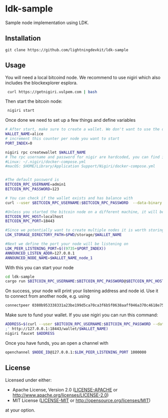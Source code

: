 # ldk-sample
Sample node implementation using LDK.

## Installation
```
git clone https://github.com/lightningdevkit/ldk-sample
```

## Usage

You will need a local bitcoind node. We recommend to use nigiri which also includes the blockexplorer esplora.

```bash
 curl https://getnigiri.vulpem.com | bash
```

Then start the bitcoin node: 

```bash
 nigiri start
 ```

Once done we need to set up a few things and define variables


```bash
# After start, make sure to create a wallet. We don't want to use the default wallet so that we can run multiple nodes on the same machine:
WALLET_NAME=alice
# increment this counter per node you want to start
PORT_INDEX=0

nigiri rpc createwallet $WALLET_NAME 
# The rpc username and password for nigir are hardcoded, you can find it in the bitcoin config in here:
#Linux: ~/.nigiri/docker-compose.yml
#macOS: $HOME/Library/Application Support/Nigiri/docker-compose.yml


#The default password is 
BITCOIN_RPC_USERNAME=admin1
BITCOIN_RPC_PASSWORD=123

# You can check if the wallet exists and has balance with
curl --user $BITCOIN_RPC_USERNAME:$BITCOIN_RPC_PASSWORD  --data-binary '{"jsonrpc": "1.0", "id": "curltest", "method": "getbalance", "params": ["*", 6]}' -H 'content-type: text/plain;' http://127.0.0.1:18443/wallet/$WALLET_NAME

#Unless you started the bitcoin node on a different machine, it will be accesible under: 
BITCOIN_RPC_HOST=localhost
BITCOIN_RPC_PORT=18443

#Since we potentially want to create multiple nodes it is worth storing the data in subdirectories
LDK_STORAGE_DIRECTORY_PATH=$PWD/storage/$WALLET_NAME

#Next we define the port your node will be listening on
LDK_PEER_LISTENING_PORT=$((9735+$PORT_INDEX))
ANNOUNCED_LISTEN_ADDR=127.0.0.1
ANNOUNCED_NODE_NAME=$WALLET_NAME_node_1
```

With this you can start your node

```bash
cd ldk-sample
cargo run $BITCOIN_RPC_USERNAME:$BITCOIN_RPC_PASSWORD@$BITCOIN_RPC_HOST:$BITCOIN_RPC_PORT $WALLET_NAME $LDK_STORAGE_DIRECTORY_PATH $LDK_PEER_LISTENING_PORT "regtest" $ANNOUNCED_NODE_NAME $ANNOUNCED_LISTEN_ADDR
```
On success, your node will print your listening address and node id. 
Use it to connect from another node, e.g. using

```bash
connectpeer 0380b953338331a23be199d5ca70ca3f6b5f0638aaff046a370c4618e75e5aa692@127.0.0.1:9735 
```

Make sure to fund your wallet. If you use nigiri you can run this command: 

```bash
ADDRESS=$(curl --user $BITCOIN_RPC_USERNAME:$BITCOIN_RPC_PASSWORD --data-binary '{"jsonrpc": "1.0", "id": "curltest", "method": "getnewaddress", "params": []}' -H 'content-type: text/plain
;' http://127.0.0.1:18443/wallet/$WALLET_NAME)
nigiri faucet $ADDRESS
```

Once you have funds, you an open a channel with 
```bash
openchannel $NODE_ID@127.0.0.1:$LDK_PEER_LISTENING_PORT 1000000
```

## License

Licensed under either:

 * Apache License, Version 2.0 ([LICENSE-APACHE](LICENSE-APACHE) or http://www.apache.org/licenses/LICENSE-2.0)
 * MIT License ([LICENSE-MIT](LICENSE-MIT) or http://opensource.org/licenses/MIT)

at your option.
